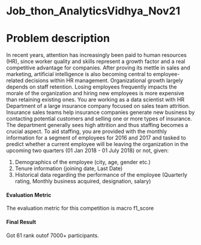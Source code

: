 # Job_thon_AnalyticsVidhya_Nov21

# Problem description 

In recent years, attention has increasingly been paid to human resources (HR), since worker quality and skills represent a growth
factor and a real competitive advantage for companies. After proving its mettle in sales and marketing, artificial intelligence is also
becoming central to employee-related decisions within HR management. Organizational growth largely depends on staff retention.
Losing employees frequently impacts the morale of the organization and hiring new employees is more expensive than retaining
existing ones.
You are working as a data scientist with HR Department of a large insurance company focused on sales team attrition. Insurance
sales teams help insurance companies generate new business by contacting potential customers and selling one or more types of
insurance. The department generally sees high attrition and thus staffing becomes a crucial aspect.
To aid staffing, you are provided with the monthly information for a segment of employees for 2016 and 2017 and tasked to predict
whether a current employee will be leaving the organization in the upcoming two quarters (01 Jan 2018 - 01 July 2018) or not, given:
1. Demographics of the employee (city, age, gender etc.)
2. Tenure information (joining date, Last Date)
3. Historical data regarding the performance of the employee (Quarterly rating, Monthly business acquired, designation, salary)



#### Evaluation Metric
The evaluation metric for this competition is macro f1_score


#### Final Result
Got 61 rank outof 7000+ participants. 
